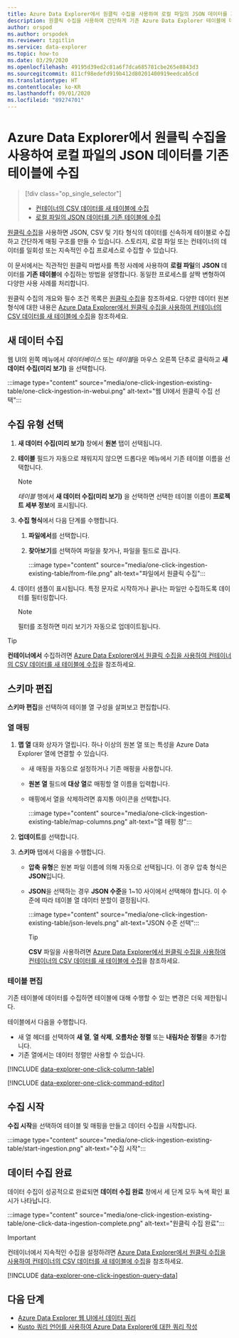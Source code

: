 ```yaml
---
title: Azure Data Explorer에서 원클릭 수집을 사용하여 로컬 파일의 JSON 데이터를 기존 테이블에 수집
description: 원클릭 수집을 사용하여 간단하게 기존 Azure Data Explorer 테이블에 데이터를 수집(로드)합니다.
author: orspod
ms.author: orspodek
ms.reviewer: tzgitlin
ms.service: data-explorer
ms.topic: how-to
ms.date: 03/29/2020
ms.openlocfilehash: 49195d39ed2c81a6f7dca685781cbe265e8843d3
ms.sourcegitcommit: 811cf98edefd919b412d80201400919eedcab5cd
ms.translationtype: HT
ms.contentlocale: ko-KR
ms.lasthandoff: 09/01/2020
ms.locfileid: "89274701"
---
```

# <a name="use-one-click-ingestion-to-ingest-json-data-from-a-local-file-to-an-existing-table-in-azure-data-explorer"></a>Azure Data Explorer에서 원클릭 수집을 사용하여 로컬 파일의 JSON 데이터를 기존 테이블에 수집


> [!div class="op_single_selector"]
> * [컨테이너의 CSV 데이터를 새 테이블에 수집](one-click-ingestion-new-table.md)
> * [로컬 파일의 JSON 데이터를 기존 테이블에 수집](one-click-ingestion-existing-table.md)

[원클릭 수집](ingest-data-one-click.md)을 사용하면 JSON, CSV 및 기타 형식의 데이터를 신속하게 테이블로 수집하고 간단하게 매핑 구조를 만들 수 있습니다. 스토리지, 로컬 파일 또는 컨테이너의 데이터를 일회성 또는 지속적인 수집 프로세스로 수집할 수 있습니다.  

이 문서에서는 직관적인 원클릭 마법사를 특정 사례에 사용하여 **로컬 파일**의 **JSON** 데이터를 **기존 테이블**에 수집하는 방법을 설명합니다. 동일한 프로세스를 살짝 변형하여 다양한 사용 사례를 처리합니다.

원클릭 수집의 개요와 필수 조건 목록은 [원클릭 수집](ingest-data-one-click.md)을 참조하세요.
다양한 데이터 원본 형식에 대한 내용은 [Azure Data Explorer에서 원클릭 수집을 사용하여 컨테이너의 CSV 데이터를 새 테이블에 수집](one-click-ingestion-new-table.md)을 참조하세요.

## <a name="ingest-new-data"></a>새 데이터 수집

웹 UI의 왼쪽 메뉴에서 *데이터베이스* 또는 *테이블*을 마우스 오른쪽 단추로 클릭하고 **새 데이터 수집(미리 보기)** 을 선택합니다.

   :::image type="content" source="media/one-click-ingestion-existing-table/one-click-ingestion-in-webui.png" alt-text="웹 UI에서 원클릭 수집 선택":::
 
## <a name="select-an-ingestion-type"></a>수집 유형 선택

1. **새 데이터 수집(미리 보기)** 창에서 **원본** 탭이 선택됩니다.

1. **테이블** 필드가 자동으로 채워지지 않으면 드롭다운 메뉴에서 기존 테이블 이름을 선택합니다.

    > [!NOTE]
    > *테이블* 행에서 **새 데이터 수집(미리 보기)** 을 선택하면 선택한 테이블 이름이 **프로젝트 세부 정보**에 표시됩니다.

1. **수집 형식**에서 다음 단계를 수행합니다.

   1. **파일에서**를 선택합니다.  
   1. **찾아보기**를 선택하여 파일을 찾거나, 파일을 필드로 끕니다.
    
      :::image type="content" source="media/one-click-ingestion-existing-table/from-file.png" alt-text="파일에서 원클릭 수집":::

 1. 데이터 샘플이 표시됩니다. 특정 문자로 시작하거나 끝나는 파일만 수집하도록 데이터를 필터링합니다. 
   
    >[!NOTE] 
    >필터를 조정하면 미리 보기가 자동으로 업데이트됩니다.
  
> [!TIP]
> **컨테이너에서** 수집하려면 [Azure Data Explorer에서 원클릭 수집을 사용하여 컨테이너의 CSV 데이터를 새 테이블에 수집](one-click-ingestion-new-table.md#select-an-ingestion-type)을 참조하세요.

## <a name="edit-the-schema"></a>스키마 편집

**스키마 편집**을 선택하여 테이블 열 구성을 살펴보고 편집합니다.

### <a name="map-columns"></a>열 매핑 

1. **맵 열** 대화 상자가 열립니다. 하나 이상의 원본 열 또는 특성을 Azure Data Explorer 열에 연결할 수 있습니다.
    * 새 매핑을 자동으로 설정하거나 기존 매핑을 사용합니다. 
    * **원본 열** 필드에 **대상 열**로 매핑할 열 이름을 입력합니다.
    * 매핑에서 열을 삭제하려면 휴지통 아이콘을 선택합니다.

      :::image type="content" source="media/one-click-ingestion-existing-table/map-columns.png" alt-text="열 매핑 창"::: 
    
1. **업데이트**를 선택합니다.
1. **스키마** 탭에서 다음을 수행합니다.
    * **압축 유형**은 원본 파일 이름에 의해 자동으로 선택됩니다. 이 경우 압축 형식은 **JSON**입니다.
        
    * **JSON**을 선택하는 경우 **JSON 수준**을 1~10 사이에서 선택해야 합니다. 이 수준에 따라 테이블 열 데이터 분할이 결정됩니다.

        :::image type="content" source="media/one-click-ingestion-existing-table/json-levels.png" alt-text="JSON 수준 선택":::
    
       > [!TIP]
       > **CSV** 파일을 사용하려면 [Azure Data Explorer에서 원클릭 수집을 사용하여 컨테이너의 CSV 데이터를 새 테이블에 수집](one-click-ingestion-new-table.md#edit-the-schema)을 참조하세요.

### <a name="edit-the-table"></a>테이블 편집 

기존 테이블에 데이터를 수집하면 테이블에 대해 수행할 수 있는 변경은 더욱 제한됩니다.

테이블에서 다음을 수행합니다. 
* 새 열 헤더를 선택하여 **새 열**, **열 삭제**, **오름차순 정렬** 또는 **내림차순 정렬**을 추가합니다. 
* 기존 열에서는 데이터 정렬만 사용할 수 있습니다.

[!INCLUDE [data-explorer-one-click-column-table](includes/data-explorer-one-click-column-table.md)]

[!INCLUDE [data-explorer-one-click-command-editor](includes/data-explorer-one-click-command-editor.md)]

## <a name="start-ingestion"></a>수집 시작

**수집 시작**을 선택하여 테이블 및 매핑을 만들고 데이터 수집을 시작합니다.

:::image type="content" source="media/one-click-ingestion-existing-table/start-ingestion.png" alt-text="수집 시작":::

## <a name="complete-data-ingestion"></a>데이터 수집 완료

데이터 수집이 성공적으로 완료되면 **데이터 수집 완료** 창에서 세 단계 모두 녹색 확인 표시가 나타납니다.

:::image type="content" source="media/one-click-ingestion-existing-table/one-click-data-ingestion-complete.png" alt-text="원클릭 수집 완료":::

> [!IMPORTANT]
> 컨테이너에서 지속적인 수집을 설정하려면 [Azure Data Explorer에서 원클릭 수집을 사용하여 컨테이너의 CSV 데이터를 새 테이블에 수집](one-click-ingestion-new-table.md#create-continuous-ingestion-for-container)을 참조하세요.

[!INCLUDE [data-explorer-one-click-ingestion-query-data](includes/data-explorer-one-click-ingestion-query-data.md)]

## <a name="next-steps"></a>다음 단계

* [Azure Data Explorer 웹 UI에서 데이터 쿼리](web-query-data.md)
* [Kusto 쿼리 언어를 사용하여 Azure Data Explorer에 대한 쿼리 작성](write-queries.md)
